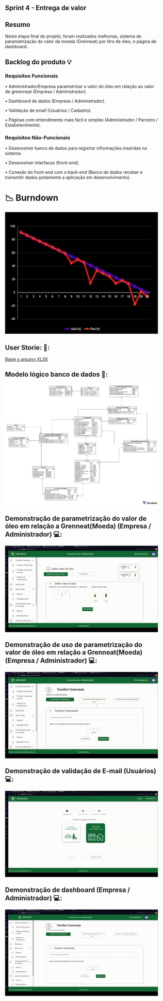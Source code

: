 ## Sprint 4 - Entrega de valor

## Resumo

<p> Nesta etapa final do projeto, foram realizados melhorias, sistema de parametrização do valor da moeda (Grenneat) por litro de óleo, e página de dashboard.</p>

## Backlog do produto :bulb:
### Requisitos Funcionais
<p> • Administrador/Empresa parametrizar o valor do óleo em relação ao valor de greenneat (Empresa / Administrador). </p>
<p> • Dashboard de dados (Empresa / Administrador).  </p>
<p> • Validação de email (Usuários / Cadastro).  </p>
<p> • Páginas com entendimento mais fácil e simples (Administrador / Parceiro / Estabelecimento). </p>

### Requisitos Não-Funcionais
<p> • Desenvolver banco de dados para registrar informações inseridas no sistema. </p>
<p> • Desenvolver interfaces (front-end). </p>
<p> • Conexão do front-end com o back-end (Banco de dados receber e transmitir dados juntamente a aplicação em desenvolvimento). </p>

# 📉 Burndown
<div align="left">
 <img src="https://github.com/4DeskGroup/API-2023.2/blob/main/Projeto/Sprint%203/Gifs/burndown-sprint-3.png" width="600" height="400"/>
</div>

## User Storie: 👤:
[Baixe o arquivo XLSX](https://github.com/4DeskGroup/API-2023.2/blob/main/Projeto/Sprint%204/Gifs/User%20Story4%20API4SEM.xlsx)

## Modelo lógico banco de dados 🧩:

<img align="center" src="Gifs/API_BD-2023-11-26_17-41.png"/>

## Demonstração de parametrização do valor de óleo em relação a Grenneat(Moeda) (Empresa / Administrador) 💻:

<img align="center" src="Gifs/ParametrizacaoOleoGIF.gif"/>

## Demonstração de uso de parametrização do valor de óleo em relação a Grenneat(Moeda) (Empresa / Administrador) 💻:

<img align="center" src="Gifs/DemonstracaoParametrizacaoGIF.gif"/>

## Demonstração de validação de E-mail (Usuários) 💻:

<img align="center" src="Gifs/ValidacaoEmailGIF.gif"/>

## Demonstração de dashboard (Empresa / Administrador) 💻:

<img align="center" src="Gifs/DashBoardGIF.gif"/>
